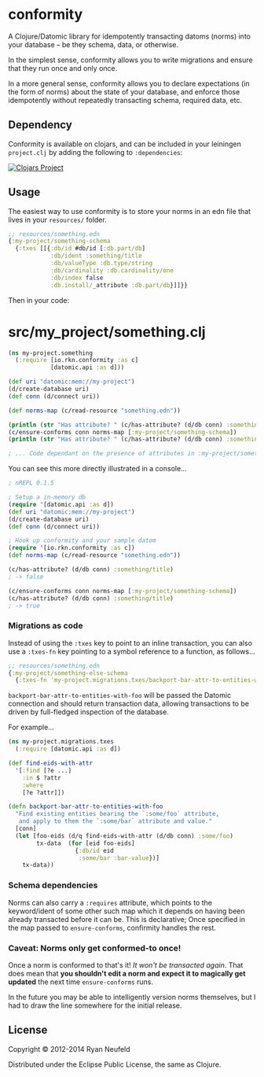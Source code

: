 # conformity

A Clojure/Datomic library for idempotently transacting datoms (norms) into your database – be they schema, data, or otherwise.

In the simplest sense, conformity allows you to write migrations and ensure that they run once and only once.

In a more general sense, conformity allows you to declare expectations (in the form of norms) about the state of your database, and enforce those idempotently without repeatedly transacting schema, required data, etc.

## Dependency

Conformity is available on clojars, and can be included in your leiningen `project.clj` by adding the following to `:dependencies`:

[![Clojars Project](http://clojars.org/io.rkn/conformity/latest-version.svg)](http://clojars.org/io.rkn/conformity)


## Usage

The easiest way to use conformity is to store your norms in an edn file that lives in your `resources/` folder.

```clojure
;; resources/something.edn
{:my-project/something-schema
  {:txes [[{:db/id #db/id [:db.part/db]
            :db/ident :something/title
            :db/valueType :db.type/string
            :db/cardinality :db.cardinality/one
            :db/index false
            :db.install/_attribute :db.part/db}]]}}
```
Then in your code:
# src/my_project/something.clj
```clojure
(ns my-project.something
  (:require [io.rkn.conformity :as c]
            [datomic.api :as d]))

(def uri "datomic:mem://my-project")
(d/create-database uri)
(def conn (d/connect uri))

(def norms-map (c/read-resource "something.edn"))

(println (str "Has attribute? " (c/has-attribute? (d/db conn) :something/title)))
(c/ensure-conforms conn norms-map [:my-project/something-schema])
(println (str "Has attribute? " (c/has-attribute? (d/db conn) :something/title)))

; ... Code dependant on the presence of attributes in :my-project/something-schema
```
You can see this more directly illustrated in a console…
```clojure
; nREPL 0.1.5

; Setup a in-memory db
(require '[datomic.api :as d])
(def uri "datomic:mem://my-project")
(d/create-database uri)
(def conn (d/connect uri))

; Hook up conformity and your sample datom
(require '[io.rkn.conformity :as c])
(def norms-map (c/read-resource "something.edn"))

(c/has-attribute? (d/db conn) :something/title)
; -> false

(c/ensure-conforms conn norms-map [:my-project/something-schema])
(c/has-attribute? (d/db conn) :something/title)
; -> true
```

### Migrations as code

Instead of using the `:txes` key to point to an inline transaction, you can also use a `:txes-fn` key pointing to a symbol reference to a function, as follows...

```clojure
;; resources/something.edn
{:my-project/something-else-schema
  {:txes-fn 'my-project.migrations.txes/backport-bar-attr-to-entities-with-foo}}
```

`backport-bar-attr-to-entities-with-foo` will be passed the Datomic connection and should return transaction data, allowing transactions to be driven by full-fledged inspection of the database.

For example...

```clojure
(ns my-project.migrations.txes
  (:require [datomic.api :as d])

(def find-eids-with-attr
  '[:find [?e ...]
    :in $ ?attr
    :where
    [?e ?attr]])

(defn backport-bar-attr-to-entities-with-foo
  "Find existing entities bearing the `:some/foo` attribute,
   and apply to them the `:some/bar` attribute and value."
  [conn]
  (let [foo-eids (d/q find-eids-with-attr (d/db conn) :some/foo)
        tx-data  (for [eid foo-eids]
                   {:db/id eid
                    :some/bar :bar-value})]
    tx-data))
```


### Schema dependencies

Norms can also carry a `:requires` attribute, which points to the keyword/ident of some other such map which it depends on having been already transacted before it can be. This is declarative; Once specified in the map passed to `ensure-conforms`, confirmity handles the rest.

### Caveat: Norms only get conformed-to once!

Once a norm is conformed to that's it! *It won't be transacted again*. That does mean that **you shouldn't edit a norm and expect it to magically get updated** the next time `ensure-conforms` runs.

In the future you may be able to intelligently version norms themselves, but I had to draw the line somewhere for the initial release.

## License

Copyright © 2012-2014 Ryan Neufeld

Distributed under the Eclipse Public License, the same as Clojure.
